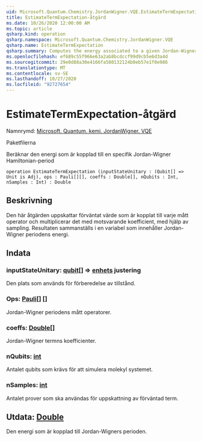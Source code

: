 ```yaml
---
uid: Microsoft.Quantum.Chemistry.JordanWigner.VQE.EstimateTermExpectation
title: EstimateTermExpectation-åtgärd
ms.date: 10/26/2020 12:00:00 AM
ms.topic: article
qsharp.kind: operation
qsharp.namespace: Microsoft.Quantum.Chemistry.JordanWigner.VQE
qsharp.name: EstimateTermExpectation
qsharp.summary: Computes the energy associated to a given Jordan-Wigner Hamiltonian term
ms.openlocfilehash: ef689c55f966e63a2ab8bcdccf99d9cb5e6d3a4d
ms.sourcegitcommit: 29e0d88a30e4166fa580132124b0eb57e1f0e986
ms.translationtype: MT
ms.contentlocale: sv-SE
ms.lasthandoff: 10/27/2020
ms.locfileid: "92727654"
---
```

# <a name="estimatetermexpectation-operation"></a>EstimateTermExpectation-åtgärd

Namnrymd: [Microsoft. Quantum. kemi. JordanWigner. VQE](xref:Microsoft.Quantum.Chemistry.JordanWigner.VQE)

Paketfilerna [](https://nuget.org/packages/)


Beräknar den energi som är kopplad till en specifik Jordan-Wigner Hamiltonian-period

```qsharp
operation EstimateTermExpectation (inputStateUnitary : (Qubit[] => Unit is Adj), ops : Pauli[][], coeffs : Double[], nQubits : Int, nSamples : Int) : Double
```


## <a name="description"></a>Beskrivning

Den här åtgärden uppskattar förväntat värde som är kopplat till varje mått operator och multiplicerar det med motsvarande koefficient, med hjälp av sampling.
Resultaten sammanställs i en variabel som innehåller Jordan-Wigner periodens energi.

## <a name="input"></a>Indata

### <a name="inputstateunitary--qubit--unit-adj"></a>inputStateUnitary: [qubit](xref:microsoft.quantum.lang-ref.qubit)[] => [enhets](xref:microsoft.quantum.lang-ref.unit) justering

Den plats som används för förberedelse av tillstånd.


### <a name="ops--pauli"></a>Ops: [Pauli](xref:microsoft.quantum.lang-ref.pauli)[] []

Jordan-Wigner periodens mått operatorer.


### <a name="coeffs--double"></a>coeffs: [Double](xref:microsoft.quantum.lang-ref.double)[]

Jordan-Wigner termns koefficienter.


### <a name="nqubits--int"></a>nQubits: [int](xref:microsoft.quantum.lang-ref.int)

Antalet qubits som krävs för att simulera molekyl systemet.


### <a name="nsamples--int"></a>nSamples: [int](xref:microsoft.quantum.lang-ref.int)

Antalet prover som ska användas för uppskattning av förväntad term.



## <a name="output--double"></a>Utdata: [Double](xref:microsoft.quantum.lang-ref.double)

Den energi som är kopplad till Jordan-Wigners perioden.